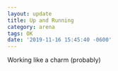 ```yaml
---
layout: update
title: Up and Running
category: arena
tags: OK
date: '2019-11-16 15:45:40 -0600'
---
```


Working like a charm (probably)
